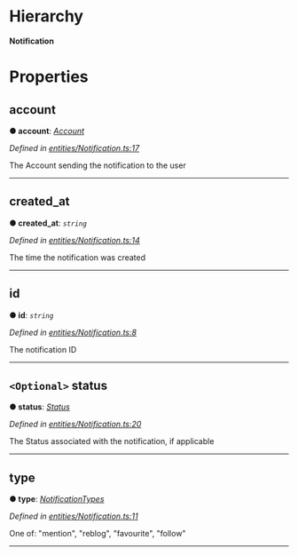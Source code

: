 

# Hierarchy

**Notification**

# Properties

<a id="account"></a>

##  account

**● account**: *[Account](_entities_account_.account.md)*

*Defined in [entities/Notification.ts:17](https://github.com/lagunehq/core/blob/ae202cb/src/entities/Notification.ts#L17)*

The Account sending the notification to the user

___
<a id="created_at"></a>

##  created_at

**● created_at**: *`string`*

*Defined in [entities/Notification.ts:14](https://github.com/lagunehq/core/blob/ae202cb/src/entities/Notification.ts#L14)*

The time the notification was created

___
<a id="id"></a>

##  id

**● id**: *`string`*

*Defined in [entities/Notification.ts:8](https://github.com/lagunehq/core/blob/ae202cb/src/entities/Notification.ts#L8)*

The notification ID

___
<a id="status"></a>

## `<Optional>` status

**● status**: *[Status](_entities_status_.status.md)*

*Defined in [entities/Notification.ts:20](https://github.com/lagunehq/core/blob/ae202cb/src/entities/Notification.ts#L20)*

The Status associated with the notification, if applicable

___
<a id="type"></a>

##  type

**● type**: *[NotificationTypes](../modules/_entities_notification_.md#notificationtypes)*

*Defined in [entities/Notification.ts:11](https://github.com/lagunehq/core/blob/ae202cb/src/entities/Notification.ts#L11)*

One of: "mention", "reblog", "favourite", "follow"

___

